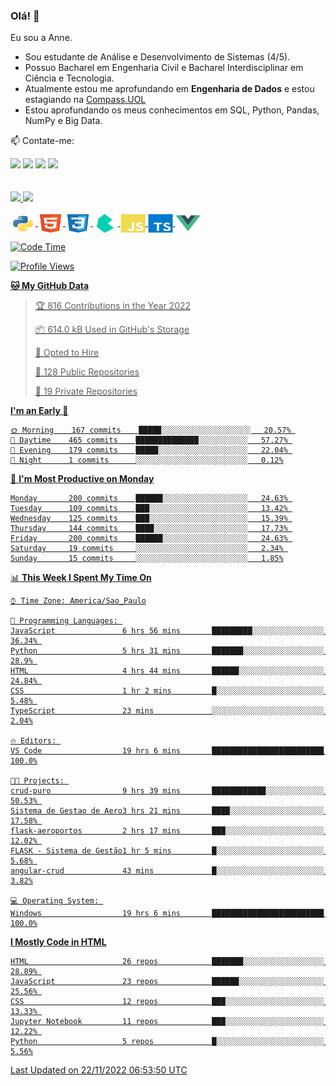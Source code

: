 ### Olá! 👋
Eu sou a Anne. 
- Sou estudante de Análise e Desenvolvimento de Sistemas (4/5).
- Possuo Bacharel em Engenharia Civil e Bacharel Interdisciplinar em Ciência e Tecnologia.
- Atualmente estou me aprofundando em **Engenharia de Dados** e estou estagiando na [Compass.UOL](https://compass.uol/pt/home/) 
- Estou aprofundando os meus conhecimentos em SQL, Python, Pandas, NumPy e Big Data.

📫 Contate-me: 

<div>
<a href="https://www.instagram.com/annekarolinefc/" target="_blank"><img src="https://img.shields.io/badge/-Instagram-%23E4405F?style=for-the-badge&logo=instagram&logoColor=white" target="_blank"></a> 
<a href = "mailto:annekarolinefc@gmail.com"><img src="https://img.shields.io/badge/-Gmail-%23333?style=for-the-badge&logo=gmail&logoColor=white" target="_blank"></a>
<a href="https://www.linkedin.com/in/devannekarolinefc/" target="_blank"><img src="https://img.shields.io/badge/-LinkedIn-%230077B5?style=for-the-badge&logo=linkedin&logoColor=white" target="_blank"></a> 
<a href="https://api.whatsapp.com/send?phone=5533991375118&text=Ol%C3%A1%20Anne!%20" target="_blank"><img src="https://img.shields.io/badge/WhatsApp-25D366?style=for-the-badge&logo=whatsapp&logoColor=white" target="_blank"></a>
</div>

</br>

</br>
<div>
  <a href="https://github.com/annekarolinefc">
  <img height="180em" src="https://github-readme-stats.vercel.app/api?username=annekarolinefc&show_icons=true&theme=dracula&include_all_commits=true&count_private=true"/>
  <img height="180em" src="https://github-readme-stats.vercel.app/api/top-langs/?username=annekarolinefc&layout=compact&langs_count=7&theme=dracula"/>
</div>
  
  <div style="display: inline_block"><br>  
  <img align="center" alt="Anne-Python" height="30" width="40" src="https://raw.githubusercontent.com/devicons/devicon/master/icons/python/python-original.svg">
  <img align="center" alt="Anne-HTML" height="30" width="40" src="https://raw.githubusercontent.com/devicons/devicon/master/icons/html5/html5-original.svg">
  <img align="center" alt="Anne-CSS" height="30" width="40"
 src="https://raw.githubusercontent.com/devicons/devicon/master/icons/css3/css3-original.svg">
  <img align="center" alt="Anne-Bulma" height="30" width="40"
 src="https://github.com/devicons/devicon/blob/master/icons/bulma/bulma-plain.svg">
  <img align="center" alt="Anne-Js" height="30" width="40" src="https://raw.githubusercontent.com/devicons/devicon/master/icons/javascript/javascript-plain.svg">
    <img align="center" alt="Anne-Ts" height="30" width="40" src="https://github.com/devicons/devicon/blob/master/icons/typescript/typescript-original.svg">
      <img align="center" alt="Anne-Vue" height="30" width="40" src="https://github.com/devicons/devicon/blob/master/icons/vuejs/vuejs-original.svg">
</div>
<!--
  <img align="center" alt="Anne-An" height="30" width="40" src="https://github.com/devicons/devicon/blob/master/icons/angularjs/angularjs-original.svg">

-->
</br>
</br>
</br>
<!--START_SECTION:waka-->
![Code Time](http://img.shields.io/badge/Code%20Time-67%20hrs%2033%20mins-blue)

![Profile Views](http://img.shields.io/badge/Profile%20Views-0-blue)

**🐱 My GitHub Data** 

> 🏆 816 Contributions in the Year 2022
 > 
> 📦 614.0 kB Used in GitHub's Storage 
 > 
> 💼 Opted to Hire
 > 
> 📜 128 Public Repositories 
 > 
> 🔑 19 Private Repositories  
 > 
**I'm an Early 🐤** 

```text
🌞 Morning    167 commits    █████░░░░░░░░░░░░░░░░░░░░   20.57% 
🌇 Daytime    465 commits    ██████████████░░░░░░░░░░░   57.27% 
🌃 Evening    179 commits    █████░░░░░░░░░░░░░░░░░░░░   22.04% 
🌙 Night      1 commits      ░░░░░░░░░░░░░░░░░░░░░░░░░   0.12%

```
📅 **I'm Most Productive on Monday** 

```text
Monday       200 commits    ██████░░░░░░░░░░░░░░░░░░░   24.63% 
Tuesday      109 commits    ███░░░░░░░░░░░░░░░░░░░░░░   13.42% 
Wednesday    125 commits    ███░░░░░░░░░░░░░░░░░░░░░░   15.39% 
Thursday     144 commits    ████░░░░░░░░░░░░░░░░░░░░░   17.73% 
Friday       200 commits    ██████░░░░░░░░░░░░░░░░░░░   24.63% 
Saturday     19 commits     ░░░░░░░░░░░░░░░░░░░░░░░░░   2.34% 
Sunday       15 commits     ░░░░░░░░░░░░░░░░░░░░░░░░░   1.85%

```


📊 **This Week I Spent My Time On** 

```text
⌚︎ Time Zone: America/Sao_Paulo

💬 Programming Languages: 
JavaScript               6 hrs 56 mins       █████████░░░░░░░░░░░░░░░░   36.34% 
Python                   5 hrs 31 mins       ███████░░░░░░░░░░░░░░░░░░   28.9% 
HTML                     4 hrs 44 mins       ██████░░░░░░░░░░░░░░░░░░░   24.84% 
CSS                      1 hr 2 mins         █░░░░░░░░░░░░░░░░░░░░░░░░   5.48% 
TypeScript               23 mins             ░░░░░░░░░░░░░░░░░░░░░░░░░   2.04%

🔥 Editors: 
VS Code                  19 hrs 6 mins       █████████████████████████   100.0%

🐱‍💻 Projects: 
crud-puro                9 hrs 39 mins       ████████████░░░░░░░░░░░░░   50.53% 
Sistema de Gestao de Aero3 hrs 21 mins       ████░░░░░░░░░░░░░░░░░░░░░   17.58% 
flask-aeroportos         2 hrs 17 mins       ███░░░░░░░░░░░░░░░░░░░░░░   12.02% 
FLASK - Sistema de Gestão1 hr 5 mins         █░░░░░░░░░░░░░░░░░░░░░░░░   5.68% 
angular-crud             43 mins             █░░░░░░░░░░░░░░░░░░░░░░░░   3.82%

💻 Operating System: 
Windows                  19 hrs 6 mins       █████████████████████████   100.0%

```

**I Mostly Code in HTML** 

```text
HTML                     26 repos            ███████░░░░░░░░░░░░░░░░░░   28.89% 
JavaScript               23 repos            ██████░░░░░░░░░░░░░░░░░░░   25.56% 
CSS                      12 repos            ███░░░░░░░░░░░░░░░░░░░░░░   13.33% 
Jupyter Notebook         11 repos            ███░░░░░░░░░░░░░░░░░░░░░░   12.22% 
Python                   5 repos             █░░░░░░░░░░░░░░░░░░░░░░░░   5.56%

```



 Last Updated on 22/11/2022 06:53:50 UTC
<!--END_SECTION:waka-->
  
